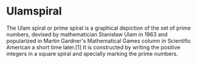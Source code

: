 # Ulamspiral

The Ulam spiral or prime spiral is a graphical depiction of the set of prime numbers, devised by mathematician Stanisław Ulam in 1963 and popularized in Martin Gardner's Mathematical Games column in Scientific American a short time later.[1] It is constructed by writing the positive integers in a square spiral and specially marking the prime numbers.

